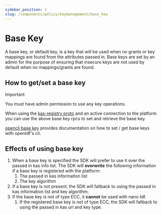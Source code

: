 ```yaml
---
sidebar_position: 1
slug: /components/policy/keymanagement/base_key
---
```


# Base Key

A base key, or default key, is a key that will be used when no grants or key mappings are found from the attributes passed in. Base keys are set by an admin for the purpose of ensuring that insecure keys are not used by default when no mappings/grants are found.

## How to get/set a base key

>[!IMPORTANT]
>You must have admin permission to use any key operations.

When using the [kas-registry proto](https://github.com/opentdf/platform/blob/main/service/policy/kasregistry/key_access_server_registry.proto#L659-L662) and an active connection to the platform you can use the above base key rpcs to set and retrieve the base key.

[opencli base key](https://github.com/opentdf/otdfctl/tree/main/docs/man/policy/kas-registry/key/base) provides documentation on how to set / get base keys with opentdf's cli.

## Effects of using base key

1. When a base key is specified the SDK will prefer to use it over the passed in kas info list. The SDK will **overwrite** the following information if a base key is registered with the platform:
   1. The passed in kas information list
   2. The key algorithm
2. If a base key is not present, the SDK will fallback to using the passed in kas information list and key algorithm.
3. If the base key is not of type ECC, it **cannot** be used with nano tdf.
   1. If the registered base key is not of type ECC, the SDK will fallback to using the passed in kas url and key type.
